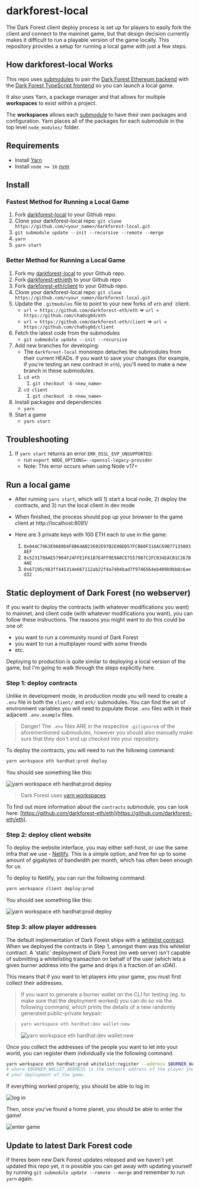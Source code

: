 # darkforest-local

The Dark Forest client deploy process is set up for players to easily fork the client and connect to
the maininet game, but that design decision currently makes it difficult to run a playable version
of the game locally. This repository provides a setup for running a local game with just a few
steps.

## How darkforest-local Works

This repo uses [submodules](.gitmodules) to pair the [Dark Forest Ethereum
backend](https://github.com/darkforest-eth/eth) with the [Dark Forest TypeScript
frontend](https://github.com/darkforest-eth/client) so you can launch a local game.

It also uses Yarn, a package manager and that allows for multiple **workspaces** to exist within a project.

The **workspaces** allows each [submodule](.gitmodules) to have their own packages and configuration. 
Yarn places all of the packages for each submodule in the top level `node_modules/` folder.

## Requirements
* Install [Yarn](https://classic.yarnpkg.com/en/docs/install)
* Install `node >= 16` [nvm](https://github.com/nvm-sh/nvm)

## Install

### Fastest Method for Running a Local Game
1. Fork [darkforest-local](https://github.com/projectsophon/darkforest-local) to your Github repo.
2. Clone your darkforest-local repo: `git clone https://github.com/<your_name>/darkforest-local.git`
3. `git submodule update --init --recursive --remote --merge`
4. `yarn`
5. `yarn start`

### Better Method for Running a Local Game
1. Fork my [darkforest-local](https://github.com/cha0sg0d/darkforest-local) to your Github repo.
2. Fork [darkforest-eth/eth](https://github.com/darkforest-eth/eth) to your Github repo
3. Fork [darkforest-eth/client](https://github.com/darkforest-eth/client) to your Github repo.
4. Clone your darkforest-local repo: `git clone https://github.com/<your_name>/darkforest-local.git`
5. Update the `.gitmodules` file to point to your new forks of `eth` and `client.
    * `url = https://github.com/darkforest-eth/eth` => `url = https://github.com/cha0sg0d/eth`
    * `url = https://github.com/darkforest-eth/client` => `url = https://github.com/cha0sg0d/client`
6. Fetch the latest code from the submodules
    * `git submodule update --init --recursive`   
7. Add new branches for developing:
    - The `darkforest-local` monorepo detaches the submodules from their current HEADs. If you want to save your changes (for example, if you're testing an new contract in `eth`), you'll need to make a new branch in these submodules.
    1. `cd eth`
        1. `git checkout -b <new_name>`
    2. `cd client`
        1. `git checkout -b <new_name>`
7. Install packages and dependencies
    * `yarn`
8. Start a game
    * `yarn start`

## Troubleshooting
1. If `yarn start` returns an error `ERR_OSSL_EVP_UNSUPPORTED`:
    * run `export NODE_OPTIONS=--openssl-legacy-provider`
    * Note: This error occurs when using Node v17+

## Run a local game

- After running `yarn start`, which will 1) start a local node, 2) deploy the contracts, and 3) run the local client in dev mode
- When finished, the process should pop up your browser to the game client at http://localhost:8081/

- Here are 3 private keys with 100 ETH each to use in the game:
    1. `0x044C7963E9A89D4F8B64AB23E02E97B2E00DD57FCB60F316AC69B77135003AEF`
    2. `0x523170AAE57904F24FFE1F61B7E4FF9E9A0CE7557987C2FC034EACB1C267B4AE`
    3. `0x67195c963ff445314e667112ab22f4a7404bad7f9746564eb409b9bb8c6aed32`

## Static deployment of Dark Forest (no webserver)

If you want to deploy the contracts (with whatever modifications you want) to mainnet, and client
code (with whatever modifications you want), you can follow these instructions. The reasons you
might want to do this could be one of:

- you want to run a community round of Dark Forest
- you want to run a multiplayer round with some friends
- etc.

Deploying to production is quite similar to deploying a local version of the game, but I'm going to
walk through the steps explicitly here.

### Step 1: deploy contracts

Unlike in development mode, in production mode you will need to create a `.env` file in both the
`client/` and `eth/` submodules. You can find the set of environment variables you will need to
populate those `.env` files with in their adjacent `.env.example` files.

> Danger! The `.env` files ARE in the respective `.gitignore`s of the aforementioned submodules,
> however you should also manually make sure that they don't end up checked into your repository.

To deploy the contracts, you will need to run the following command:

```bash
yarn workspace eth hardhat:prod deploy
```

You should see something like this:

![yarn workspace eth hardhat:prod deploy](img/hardhat_prod_deploy.png)

> Dark Forest uses [yarn workspaces](https://yarnpkg.com/features/workspaces)

To find out more information about the `contracts` submodule, you can look here:
[https://github.com/darkforest-eth/eth](https://github.com/darkforest-eth/eth).

### Step 2: deploy client website

To deploy the website interface, you may either self-host, or use the same infra that we use -
[Netlify](https://www.netlify.com/). This is a simple option, and free for up to some amount of
gigabytes of bandwidth per month, which has often been enough for us.

To deploy to Netlify, you can run the following command:

```bash
yarn workspace client deploy:prod
```

You should see something like this:

![yarn workspace eth hardhat:prod deploy](img/netlify_prod_deploy.png)

### Step 3: allow player addresses

The default implementation of Dark Forest ships with a [whitelist
contract](https://github.com/darkforest-eth/eth/blob/master/contracts/Whitelist.sol). When we
deployed the contracts in Step 1, amongst them was this whitelist contract. A 'static' deployment of
Dark Forest (no web server) isn't capable of submitting a whitelisting transaction on behalf of the
user (which lets a given burner address into the game and drips it a fraction of an xDAI).

This means that if you want to let players into your game, you must first collect their
addresses.

> If you want to generate a burner wallet on the CLI for testing (eg. to make sure that the deployment
> worked) you can do so via the following command, which prints the details of a new randomly
> generated public-private keypair:

> ```bash
> yarn workspace eth hardhat:dev wallet:new
> ```
>
> ![yarn workspace eth hardhat:dev wallet:new](img/new_key.png)

Once you collect the addresses of the people you want to let into your world, you can register them
individually via the following command

```bash
yarn workspace eth hardhat:prod whitelist:register --address $BURNER_WALLET_ADDRESS
# where $BURNER_WALLET_ADDRESS is the network address of the player you want to allow to play in
# your deployment of the game.
```

If everything worked properly, you should be able to log in:

![log in](img/log_in.png)

Then, once you've found a home planet, you should be able to enter the game!

![enter game](img/enter_game.png)

## Update to latest Dark Forest code

If theres been new Dark Forest updates released and we haven't yet updated this repo yet, it is
possible you can get away with updating yourself by running `git submodule update --remote --merge`
and remember to run `yarn` again.
